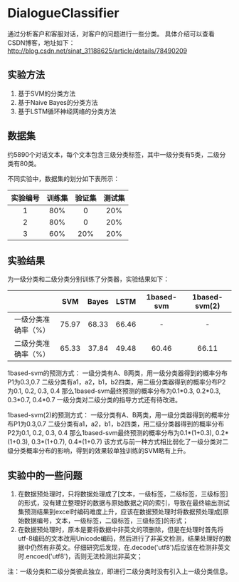 # DialogueClassifier
通过分析客户和客服对话，对客户的问题进行一些分类。
具体介绍可以查看CSDN博客，地址如下：
http://blog.csdn.net/sinat_31188625/article/details/78490209

## 实验方法
1. 基于SVM的分类方法
2. 基于Naive Bayes的分类方法
3. 基于LSTM循环神经网络的分类方法

## 数据集
约5890个对话文本，每个文本包含三级分类标签，其中一级分类有5类，二级分类有80类。

不同实验中，数据集的划分如下表所示：

|实验编号|训练集|验证集|测试集|
|:----:|:----:|:----:|:----:|
|1|80%|0|20%|
|2|80%|0|20%|
|3|60%|20%|20%|

## 实验结果
为一级分类和二级分类分别训练了分类器，实验结果如下：

||SVM|Bayes|LSTM|1based-svm|1based-svm(2)|
|:----:|:----:|:----:|:----:|:----:|:----:|
|一级分类准确率（%）|75.97|68.33|66.46|-|-|
|二级分类准确率（%）|65.33|37.84|49.48|60.46|66.11|

1based-svm的预测方式：
一级分类有A、B两类，用一级分类器得到的概率分布P1为0.3,0.7
二级分类有a1，a2，b1，b2四类，用二级分类器得到的概率分布P2为0.1, 0.2, 0.3, 0.4
那么1based-svm最终预测的概率分布为0.1\*0.3, 0.2\*0.3, 0.3\*0.7, 0.4\*0.7
一级分类对二级分类的指导方式还有待改进。

1based-svm(2)的预测方式：
一级分类有A、B两类，用一级分类器得到的概率分布P1为0.3,0.7
二级分类有a1，a2，b1，b2四类，用二级分类器得到的概率分布P2为0.1, 0.2, 0.3, 0.4
那么1based-svm最终预测的概率分布为0.1\*(1+0.3), 0.2\*(1+0.3), 0.3\*(1+0.7), 0.4\*(1+0.7)
该方式与前一种方式相比弱化了一级分类对二级分类概率分布的影响，得到的效果较单独训练的SVM略有上升。

## 实验中的一些问题
1. 在数据预处理时，只将数据处理成了\[文本，一级标签，二级标签，三级标签\]的形式，没有建立整理好的数据与原始数据之间的索引，导致在最终输出测试集预测结果到excel时编码难度上升，应该在数据预处理时将数据预处理成\[原始数据编号，文本，一级标签，二级标签，三级标签\]的形式；
2. 在数据预处理时，原本是要将数据中非英文的项删除，但是在处理时首先将utf-8编码的文本改用Unicode编码，然后进行了非英文检测，结果处理好的数据中仍然有非英文。仔细研究后发现，在.decode('utf8')后应该在检测非英文时.encoed('utf8')，否则无法检测出非英文；




注：一级分类和二级分类彼此独立，即进行二级分类时没有引入上一级分类信息。



